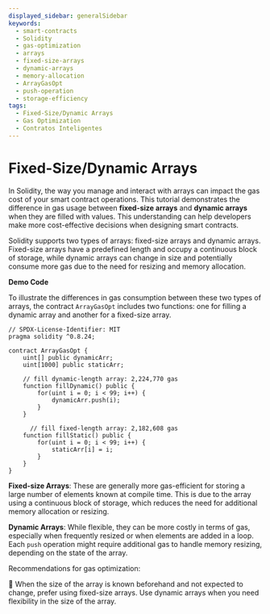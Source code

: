 ```yaml
---
displayed_sidebar: generalSidebar
keywords:
  - smart-contracts
  - Solidity
  - gas-optimization
  - arrays
  - fixed-size-arrays
  - dynamic-arrays
  - memory-allocation
  - ArrayGasOpt
  - push-operation
  - storage-efficiency
tags:
  - Fixed-Size/Dynamic Arrays
  - Gas Optimization
  - Contratos Inteligentes
---
```


# Fixed-Size/Dynamic Arrays

In Solidity, the way you manage and interact with arrays can impact the gas cost of your smart contract operations. This tutorial demonstrates the difference in gas usage between **fixed-size arrays** and **dynamic arrays** when they are filled with values. This understanding can help developers make more cost-effective decisions when designing smart contracts.

Solidity supports two types of arrays: fixed-size arrays and dynamic arrays. Fixed-size arrays have a predefined length and occupy a continuous block of storage, while dynamic arrays can change in size and potentially consume more gas due to the need for resizing and memory allocation.

**Demo Code**

To illustrate the differences in gas consumption between these two types of arrays, the contract `ArrayGasOpt` includes two functions: one for filling a dynamic array and another for a fixed-size array.

```solidity
// SPDX-License-Identifier: MIT
pragma solidity ^0.8.24;

contract ArrayGasOpt {
    uint[] public dynamicArr;
    uint[1000] public staticArr;

    // fill dynamic-length array: 2,224,770 gas
    function fillDynamic() public {
        for(uint i = 0; i < 99; i++) {
            dynamicArr.push(i);
        }
    }

      // fill fixed-length array: 2,182,608 gas
    function fillStatic() public {
        for(uint i = 0; i < 99; i++) {
            staticArr[i] = i;
        }
    }
}
```

**Fixed-size Arrays**: These are generally more gas-efficient for storing a large number of elements known at compile time. This is due to the array using a continuous block of storage, which reduces the need for additional memory allocation or resizing.

**Dynamic Arrays**: While flexible, they can be more costly in terms of gas, especially when frequently resized or when elements are added in a loop. Each `push` operation might require additional gas to handle memory resizing, depending on the state of the array.

Recommendations for gas optimization:

🌟 When the size of the array is known beforehand and not expected to change, prefer using fixed-size arrays. Use dynamic arrays when you need flexibility in the size of the array.
